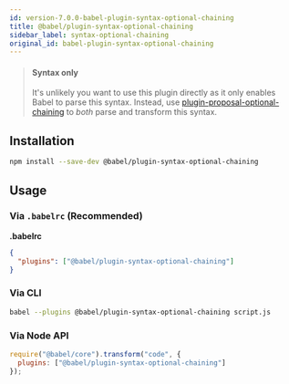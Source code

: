 ```yaml
---
id: version-7.0.0-babel-plugin-syntax-optional-chaining
title: @babel/plugin-syntax-optional-chaining
sidebar_label: syntax-optional-chaining
original_id: babel-plugin-syntax-optional-chaining
---
```


> #### Syntax only
>
> It's unlikely you want to use this plugin directly as it only enables Babel to parse this syntax. Instead, use [plugin-proposal-optional-chaining](babeljs.io/docs/en/plugin-proposal-optional-chaining.md) to _both_ parse and transform this syntax.

## Installation

```sh
npm install --save-dev @babel/plugin-syntax-optional-chaining
```

## Usage

### Via `.babelrc` (Recommended)

**.babelrc**

```json
{
  "plugins": ["@babel/plugin-syntax-optional-chaining"]
}
```

### Via CLI

```sh
babel --plugins @babel/plugin-syntax-optional-chaining script.js
```

### Via Node API

```javascript
require("@babel/core").transform("code", {
  plugins: ["@babel/plugin-syntax-optional-chaining"]
});
```

